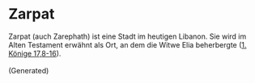 # Zarpat
Zarpat (auch Zarephath) ist eine Stadt im heutigen Libanon. Sie wird im Alten Testament erwähnt als Ort, an dem die Witwe Elia beherbergte ([1. Könige 17,8-16](https://www.bibleserver.com/LUT/1.K%C3%B6nige17%2C8-16)).<br><br>(Generated)